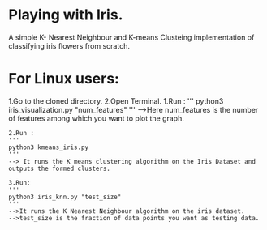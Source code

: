 # Playing with Iris.
A simple K- Nearest Neighbour and K-means Clusteing  implementation of classifying iris flowers from scratch.

# For Linux users:
1.Go to the cloned directory.
2.Open Terminal.
	1.Run :
	'''
	python3 iris_visualization.py "num_features"
	'''
	-->Here num_features is the number of features among which you want to plot the graph.
	
	2.Run :
	'''
	python3 kmeans_iris.py
	'''
	--> It runs the K means clustering algorithm on the Iris Dataset and outputs the formed clusters.
	
	3.Run:
	'''
	python3 iris_knn.py "test_size"
	'''
	-->It runs the K Nearest Neighbour algorithm on the iris dataset.
	-->test_size is the fraction of data points you want as testing data.
